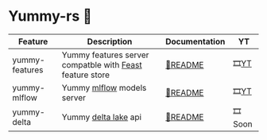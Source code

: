 # Yummy-rs 🦀

| Feature        | Description                                                                           | Documentation                  | YT
| -------------- | ------------------------------------------------------------------------------------- | ------------------------------ | --------------
| yummy-features | Yummy features server compatble with [Feast](https://docs.feast.dev/) feature store   | [📄README](yummy-features)     | 🎞[YT](https://www.youtube.com/watch?v=lXCJLc3hWgY)
| yummy-mlflow   | Yummy [mlflow](https://www.mlflow.org/) models server                                 | [📄README](yummy-mlflow)       | 🎞[YT](https://www.youtube.com/watch?v=lXCJLc3hWgY)
| yummy-delta    | Yummy [delta lake](https://delta.io/) api                                             | [📄README](yummy-delta)        | 🎞Soon
